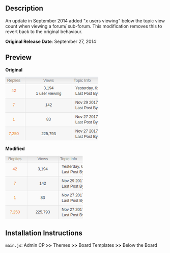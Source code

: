 ## Description

An update in September 2014 added "x users viewing" below the topic view count when viewing a forum/ sub-forum. This modification removes this to revert back to the original behaviour.

**Original Release Date**: September 27, 2014

## Preview

**Original**

![Before](./Preview/before.png)

**Modified**

![After](./Preview/after.png)

## Installation Instructions

`main.js`: Admin CP **>>** Themes **>>** Board Templates **>>** Below the Board
